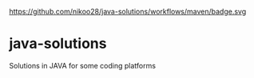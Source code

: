 https://github.com/nikoo28/java-solutions/workflows/maven/badge.svg

# java-solutions
Solutions in JAVA for some coding platforms
